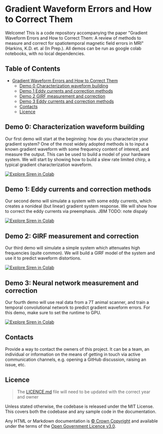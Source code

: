 # Gradient Waveform Errors and How to Correct Them

Welcome! This is a code repository accompanying the paper "Gradient Waveform Errors and How to Correct Them: A review of methods to measure and correct for spatiotemporal magnetic field errors in MRI" (Harkins, K.D. et. al (In Prep.). All demos can be run as google colab notebooks, with no local dependencies.  

## Table of Contents

- [Gradient Waveform Errors and How to Correct Them](#gradient-waveform-errors-and-how-to-correct-them)
  - [Demo 0 Characterization waveform building](#demo-1-characterization-waveform-building)
  - [Demo 1 Eddy currents and correction methods](#demo-2-eddy-currents-and-correction-methods)
  - [Demo 2 GIRF measurement and correction](#demo-3-eddy-currents-and-correction-methods)
  - [Demo 3 Eddy currents and correction methods](#demo-4-eddy-currents-and-correction-methods)
  - [Contacts](#contacts)
  - [Licence](#licence)

## Demo 0: Characterization waveform building
Our first demo will start at the beginning: how do you characterize your gradient system? One of the most widely adopted methods is to input a known gradient waveform  with some frequency content of interest, and measure the output. 
This can be used to build a model of your hardware system. We will start by showing how to build a slew rate limited chirp, a typical gradient characterization waveform. 

[![Explore Siren in Colab](https://colab.research.google.com/assets/colab-badge.svg)](https://colab.research.google.com/github/jonbmartin/Gradient-Waveform-Errors-Demos/blob/main/Ex0_Characterization_Waveform_Design.ipynb
)<br>

## Demo 1: Eddy currents and correction methods
Our second demo will simulate a system with some eddy currents, which creates a nonideal (but linear) gradient system response. We will show how to correct the eddy currents via preemphasis. JBM TODO: note dispaly 

[![Explore Siren in Colab](https://colab.research.google.com/assets/colab-badge.svg)](https://colab.research.google.com/github/jonbmartin/Gradient-Waveform-Errors-Demos/blob/main/Ex1_Eddy_Currents.ipynb
)<br>

## Demo 2: GIRF measurement and correction
Our third demo will simulate a simple system which attenuates high frequencies (quite common). We will build a GIRF model of the system and use it to predict waveform distortions.  

[![Explore Siren in Colab](https://colab.research.google.com/assets/colab-badge.svg)](https://colab.research.google.com/github/jonbmartin/Gradient-Waveform-Errors-Demos/blob/main/Ex2_GIRF.ipynb
)<br>

## Demo 3: Neural network measurement and correction
Our fourth demo will use real data from a 7T animal scanner, and train a temporal convolutional network to predict gradient waveform errors. For this demo, make sure to set the runtime to GPU. 

[![Explore Siren in Colab](https://colab.research.google.com/assets/colab-badge.svg)](https://colab.research.google.com/github/jonbmartin/Gradient-Waveform-Errors-Demos/blob/main/Ex3_Neural_Network.ipynb
)<br>

## Contacts

Provide a way to contact the owners of this project. It can be a team, an individual or information on the means of getting in touch via active communication channels, e.g. opening a GitHub discussion, raising an issue, etc.

## Licence

> The [LICENCE.md](./LICENCE.md) file will need to be updated with the correct year and owner

Unless stated otherwise, the codebase is released under the MIT License. This covers both the codebase and any sample code in the documentation.

Any HTML or Markdown documentation is [© Crown Copyright](https://www.nationalarchives.gov.uk/information-management/re-using-public-sector-information/uk-government-licensing-framework/crown-copyright/) and available under the terms of the [Open Government Licence v3.0](https://www.nationalarchives.gov.uk/doc/open-government-licence/version/3/).
